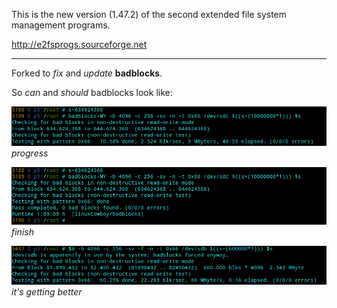 This is the new version (1.47.2) of the second extended file system management programs.

http://e2fsprogs.sourceforge.net

---

Forked to _fix_ and _update_ **badblocks**.

So _can_ and _should_ badblocks look like:

![Screenshot](pics/badblocks1.png)  
*progress*

![Screenshot](pics/badblocks2.png)  
*finish*

![Screenshot](pics/badblocks3.png)  
*it's getting better*

